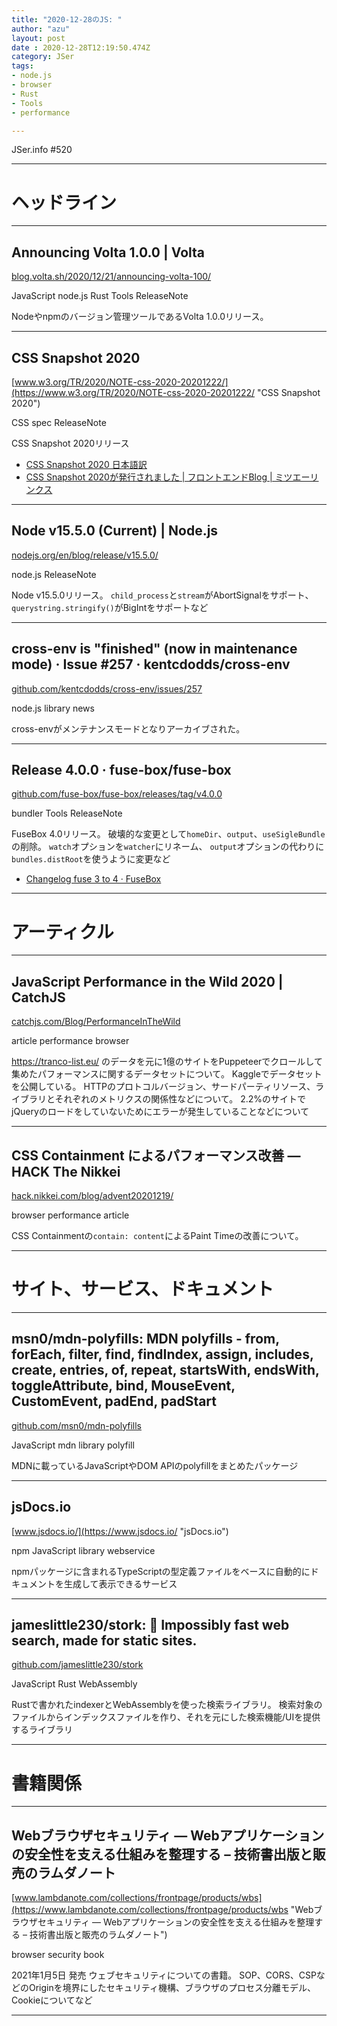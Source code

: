 ```yaml
---
title: "2020-12-28のJS: "
author: "azu"
layout: post
date : 2020-12-28T12:19:50.474Z
category: JSer
tags:
- node.js
- browser
- Rust
- Tools
- performance

---
```


JSer.info #520

----

<h1 class="site-genre">ヘッドライン</h1>

----

## Announcing Volta 1.0.0 | Volta
[blog.volta.sh/2020/12/21/announcing-volta-100/](https://blog.volta.sh/2020/12/21/announcing-volta-100/ "Announcing Volta 1.0.0 | Volta")
<p class="jser-tags jser-tag-icon"><span class="jser-tag">JavaScript</span> <span class="jser-tag">node.js</span> <span class="jser-tag">Rust</span> <span class="jser-tag">Tools</span> <span class="jser-tag">ReleaseNote</span></p>

Nodeやnpmのバージョン管理ツールであるVolta 1.0.0リリース。


----

## CSS Snapshot 2020
[www.w3.org/TR/2020/NOTE-css-2020-20201222/](https://www.w3.org/TR/2020/NOTE-css-2020-20201222/ "CSS Snapshot 2020")
<p class="jser-tags jser-tag-icon"><span class="jser-tag">CSS</span> <span class="jser-tag">spec</span> <span class="jser-tag">ReleaseNote</span></p>

CSS Snapshot 2020リリース

- [CSS Snapshot 2020 日本語訳](https://momdo.github.io/css-2020/ "CSS Snapshot 2020 日本語訳")
- [CSS Snapshot 2020が発行されました | フロントエンドBlog | ミツエーリンクス](https://www.mitsue.co.jp/knowledge/blog/frontend/202012/23_1049.html "CSS Snapshot 2020が発行されました | フロントエンドBlog | ミツエーリンクス")

----

## Node v15.5.0 (Current) | Node.js
[nodejs.org/en/blog/release/v15.5.0/](https://nodejs.org/en/blog/release/v15.5.0/ "Node v15.5.0 (Current) | Node.js")
<p class="jser-tags jser-tag-icon"><span class="jser-tag">node.js</span> <span class="jser-tag">ReleaseNote</span></p>

Node v15.5.0リリース。
`child_process`と`stream`がAbortSignalをサポート、`querystring.stringify()`がBigIntをサポートなど


----

## cross-env is "finished" (now in maintenance mode) · Issue #257 · kentcdodds/cross-env
[github.com/kentcdodds/cross-env/issues/257](https://github.com/kentcdodds/cross-env/issues/257 "cross-env is \"finished\" (now in maintenance mode) · Issue #257 · kentcdodds/cross-env")
<p class="jser-tags jser-tag-icon"><span class="jser-tag">node.js</span> <span class="jser-tag">library</span> <span class="jser-tag">news</span></p>

cross-envがメンテナンスモードとなりアーカイブされた。


----

## Release 4.0.0 · fuse-box/fuse-box
[github.com/fuse-box/fuse-box/releases/tag/v4.0.0](https://github.com/fuse-box/fuse-box/releases/tag/v4.0.0 "Release 4.0.0 · fuse-box/fuse-box")
<p class="jser-tags jser-tag-icon"><span class="jser-tag">bundler</span> <span class="jser-tag">Tools</span> <span class="jser-tag">ReleaseNote</span></p>

FuseBox 4.0リリース。
破壊的な変更として`homeDir`、`output`、`useSigleBundle`の削除。
`watch`オプションを`watcher`にリネーム、
`output`オプションの代わりに`bundles.distRoot`を使うように変更など

- [Changelog fuse 3 to 4 · FuseBox](https://fuse-box.org/docs/development/changelog-fuse-compiler "Changelog fuse 3 to 4 · FuseBox")

----
<h1 class="site-genre">アーティクル</h1>

----

## JavaScript Performance in the Wild 2020 | CatchJS
[catchjs.com/Blog/PerformanceInTheWild](https://catchjs.com/Blog/PerformanceInTheWild "JavaScript Performance in the Wild 2020 | CatchJS")
<p class="jser-tags jser-tag-icon"><span class="jser-tag">article</span> <span class="jser-tag">performance</span> <span class="jser-tag">browser</span></p>

https://tranco-list.eu/ のデータを元に1億のサイトをPuppeteerでクロールして集めたパフォーマンスに関するデータセットについて。
Kaggleでデータセットを公開している。
HTTPのプロトコルバージョン、サードパーティリソース、ライブラリとそれぞれのメトリクスの関係性などについて。
2.2%のサイトでjQueryのロードをしていないためにエラーが発生していることなどについて


----

## CSS Containment によるパフォーマンス改善 — HACK The Nikkei
[hack.nikkei.com/blog/advent20201219/](https://hack.nikkei.com/blog/advent20201219/ "CSS Containment によるパフォーマンス改善 — HACK The Nikkei")
<p class="jser-tags jser-tag-icon"><span class="jser-tag">browser</span> <span class="jser-tag">performance</span> <span class="jser-tag">article</span></p>

CSS Containmentの`contain: content`によるPaint Timeの改善について。


----
<h1 class="site-genre">サイト、サービス、ドキュメント</h1>

----

## msn0/mdn-polyfills: MDN polyfills - from, forEach, filter, find, findIndex, assign, includes, create, entries, of, repeat, startsWith, endsWith, toggleAttribute, bind, MouseEvent, CustomEvent, padEnd, padStart
[github.com/msn0/mdn-polyfills](https://github.com/msn0/mdn-polyfills "msn0/mdn-polyfills: MDN polyfills - from, forEach, filter, find, findIndex, assign, includes, create, entries, of, repeat, startsWith, endsWith, toggleAttribute, bind, MouseEvent, CustomEvent, padEnd, padStart")
<p class="jser-tags jser-tag-icon"><span class="jser-tag">JavaScript</span> <span class="jser-tag">mdn</span> <span class="jser-tag">library</span> <span class="jser-tag">polyfill</span></p>

MDNに載っているJavaScriptやDOM APIのpolyfillをまとめたパッケージ


----

## jsDocs.io
[www.jsdocs.io/](https://www.jsdocs.io/ "jsDocs.io")
<p class="jser-tags jser-tag-icon"><span class="jser-tag">npm</span> <span class="jser-tag">JavaScript</span> <span class="jser-tag">library</span> <span class="jser-tag">webservice</span></p>

npmパッケージに含まれるTypeScriptの型定義ファイルをベースに自動的にドキュメントを生成して表示できるサービス


----

## jameslittle230/stork: 🔎 Impossibly fast web search, made for static sites.
[github.com/jameslittle230/stork](https://github.com/jameslittle230/stork "jameslittle230/stork: 🔎 Impossibly fast web search, made for static sites.")
<p class="jser-tags jser-tag-icon"><span class="jser-tag">JavaScript</span> <span class="jser-tag">Rust</span> <span class="jser-tag">WebAssembly</span></p>

Rustで書かれたindexerとWebAssemblyを使った検索ライブラリ。
検索対象のファイルからインデックスファイルを作り、それを元にした検索機能/UIを提供するライブラリ


----
<h1 class="site-genre">書籍関係</h1>

----

## Webブラウザセキュリティ ― Webアプリケーションの安全性を支える仕組みを整理する – 技術書出版と販売のラムダノート
[www.lambdanote.com/collections/frontpage/products/wbs](https://www.lambdanote.com/collections/frontpage/products/wbs "Webブラウザセキュリティ ― Webアプリケーションの安全性を支える仕組みを整理する – 技術書出版と販売のラムダノート")
<p class="jser-tags jser-tag-icon"><span class="jser-tag">browser</span> <span class="jser-tag">security</span> <span class="jser-tag">book</span></p>

2021年1月5日 発売
ウェブセキュリティについての書籍。
SOP、CORS、CSPなどのOriginを境界にしたセキュリティ機構、ブラウザのプロセス分離モデル、Cookieについてなど


----
